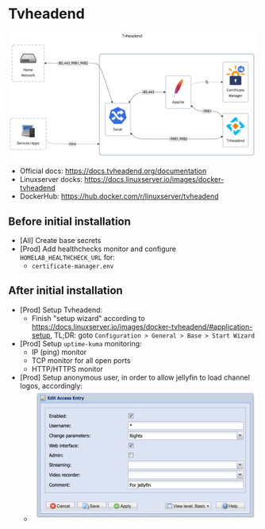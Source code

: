 # Tvheadend

![diagram](../../docs/diagrams/out/apps/tvheadend.png)

- Official docs: <https://docs.tvheadend.org/documentation>
- Linuxserver docks: <https://docs.linuxserver.io/images/docker-tvheadend>
- DockerHub: <https://hub.docker.com/r/linuxserver/tvheadend>

## Before initial installation

- \[All\] Create base secrets
- \[Prod\] Add healthchecks monitor and configure `HOMELAB_HEALTHCHECK_URL` for:
    - `certificate-manager.env`

## After initial installation

- \[Prod\] Setup Tvheadend:
    - Finish "setup wizard" according to <https://docs.linuxserver.io/images/docker-tvheadend/#application-setup>, TL;DR: goto `Configuration > General > Base > Start Wizard`
- \[Prod\] Setup `uptime-kuma` monitoring:
    - IP (ping) monitor
    - TCP monitor for all open ports
    - HTTP/HTTPS monitor
- \[Prod\] Setup anonymous user, in order to allow jellyfin to load channel logos, accordingly:
    - ![](./anonymous%20user.png)
